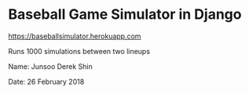 # Baseball Game Simulator in Django

<https://baseballsimulator.herokuapp.com>

Runs 1000 simulations between two lineups

Name: Junsoo Derek Shin

Date: 26 February 2018